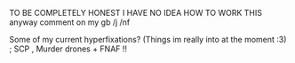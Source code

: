 TO BE COMPLETELY HONEST I HAVE NO IDEA HOW TO WORK THIS
anyway comment on my gb /j /nf

Some of my current hyperfixations? (Things im really into at the moment :3) ; SCP , Murder drones + FNAF !!
